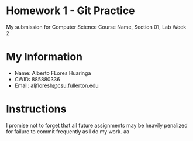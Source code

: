 # Homework 1 - Git Practice

My submission for Computer Science Course Name, Section 01, Lab Week 2

# My Information

* Name: Alberto FLores Huaringa
* CWID: 885880336
* Email: aljfloresh@csu.fullerton.edu

# Instructions

I promise not to forget that all future assignments may be heavily penalized for failure to commit frequently as I do my work. aa
